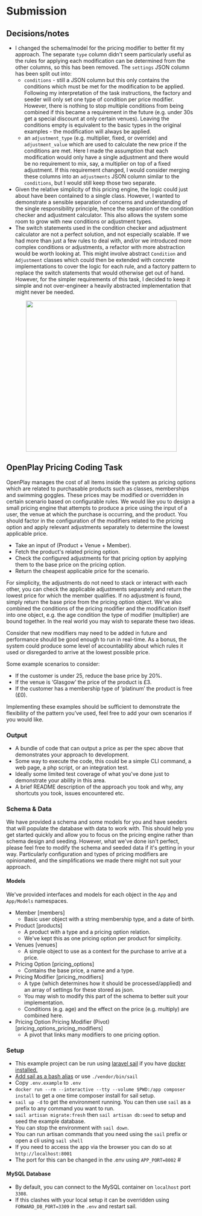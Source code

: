 # Submission

## Decisions/notes

- I changed the schema/model for the pricing modifier to better fit my approach. The separate `type` column didn't seem particularly useful as the rules for applying each modification can be determined from the other columns, so this has been removed. The `settings` JSON column has been split out into:
    - `conditions` - still a JSON column but this only contains the conditions which must be met for the modification to be applied. Following my interpretation of the task instructions, the factory and seeder will only set one type of condition per price modifier. However, there is nothing to stop multiple conditions from being combined if this became a requirement in the future (e.g. under 30s get a special discount at only certain venues). Leaving the conditions empty is equivalent to the basic types in the original examples - the modification will always be applied.
    - an `adjustment_type` (e.g. multiplier, fixed, or override) and `adjustment_value` which are used to calculate the new price if the conditions are met. Here I made the assumption that each modification would only have a single adjustment and there would be no requirement to mix, say, a multiplier on top of a fixed adjustment. If this requirement changed, I would consider merging these columns into an `adjustments` JSON column similar to the `conditions`, but I would still keep those two separate.
- Given the relative simplicity of this pricing engine, the logic could just about have been contained to a single class. However, I wanted to demonstrate a sensible separation of concerns and understanding of the single responsibility principle, hence the separation of the condition checker and adjustment calculator. This also allows the system some room to grow with new conditions or adjustment types.
- The switch statements used in the condition checker and adjustment calculator are not a perfect solution, and not especially scalable. If we had more than just a few rules to deal with, and/or we introduced more complex conditions or adjustments, a refactor with more abstraction would be worth looking at. This might involve abstract `Condition` and `Adjustment` classes which could then be extended with concrete implementations to cover the logic for each rule, and a factory pattern to replace the switch statements that would otherwise get out of hand. However, for the simpler requirements of this task, I decided to keep it simple and not over-engineer a heavily abstracted implementation that might never be needed.


<p align="center"><a href="https://openplay.net" target="_blank"><img src="https://openplay.net/wp-content/uploads/2020/05/op-inline-transparent-1.png" width="400"></a></p>


## OpenPlay Pricing Coding Task
OpenPlay manages the cost of all items inside the system as pricing options which are related to purchasable
products such as classes, memberships and swimming goggles. These prices may be modified or overridden in certain
scenario based on configurable rules. We would like you to design a small pricing engine that attempts to produce a price using the input of a user, the venue
at which the purchase is occurring, and the product. You should factor in the configuration of the modifiers
related to the pricing option and apply relevant adjustments separately to determine the lowest applicable price.

- Take an input of (Product + Venue + Member).
- Fetch the product's related pricing option.
- Check the configured adjustments for that pricing option
  by applying them to the base price on the pricing option.
- Return the cheapest applicable price for the scenario.

For simplicity, the adjustments do not need to stack or interact with each other, you can check the applicable
adjustments separately and return the lowest price for which the member qualifies. If no adjustment
is found, simply return the base price from the pricing option object. We've also combined the conditions of the
pricing modifier and the modification itself into one object, e.g. the age condition the type of modifier (multiplier) are bound together.
In the real world you may wish to separate these two ideas.

Consider that new modifiers may need to be added in future and performance should be good enough
to run in real-time. As a bonus, the system could produce some level of accountability about which rules it used
or disregarded to arrive at the lowest possible price.

Some example scenarios to consider:
- If the customer is under 25, reduce the base price by 20%.
- If the venue is ‘Glasgow’ the price of the product is £3.
- If the customer has a membership type of ‘platinum’ the product is free (£0).

Implementing these examples should be sufficient to demonstrate the flexibility of the
pattern you’ve used, feel free to add your own scenarios if you would like.

### Output
- A bundle of code that can output a price as per the spec above that demonstrates
your approach to development.
- Some way to execute the code, this could be a simple CLI command, a web page, a php script, or an integration test.
- Ideally some limited test coverage of what you've done just to demonstrate your ability in this area.
- A brief README description of the approach you took and why, any shortcuts you took, issues encountered etc.

### Schema & Data

We have provided a schema and some models for you and have seeders that will populate the database with data
to work with. This should help you get started quickly and allow you to focus on the pricing engine rather than
schema design and seeding. However, what we've done isn't perfect, please feel free to modify the schema and
seeded data if it's getting in your way. Particularly configuration and types of pricing modifiers are opinionated,
and the simplifications we made there might not suit your approach.

#### Models

We've provided interfaces and models for each object in the `App` and `App/Models` namespaces.

- Member [members]
  - Basic user object with a string membership type, and a date of birth.
- Product [products]
  - A product with a type and a pricing option relation.
  - We've kept this as one pricing option per product for simplicity.
- Venues [venues]
  - A simple object to use as a context for the purchase to arrive at a price.
- Pricing Option [pricing_options]
  - Contains the base price, a name and a type.
- Pricing Modifier [pricing_modifiers]
  - A type (which determines how it should be processed/applied) and an array of settings for these stored as json.
  - You may wish to modify this part of the schema to better suit your implementation.
  - Conditions (e.g. age) and the effect on the price (e.g. multiply) are combined here.
- Pricing Option Pricing Modifier (Pivot) [pricing_options_pricing_modifiers]
  - A pivot that links many modifiers to one pricing option.


### Setup
- This example project can be run using <a href="https://laravel.com/docs/8.x/sail">laravel sail</a> if you have <a href="https://docs.docker.com/get-docker/">docker installed.</a>
- <a href="https://laravel.com/docs/8.x/sail#configuring-a-bash-alias">Add sail as a bash alias</a> or use `./vendor/bin/sail`
- Copy `.env.example` to `.env`
- `docker run --rm --interactive --tty --volume $PWD:/app composer install` to get a one time composer install for sail setup.
- `sail up -d` to get the environment running. You can then use `sail` as a prefix to any command you want to run.
- `sail artisan migrate:fresh` then `sail artisan db:seed` to setup and seed the example database.
- You can stop the environment with `sail down`.
- You can run artisan commands that you need using the `sail` prefix or open a cli using `sail shell`
- If you need to access the app via the browser you can do so at `http://localhost:8001`
- The port for this can be changed in the .env using `APP_PORT=8002` #

#### MySQL Database
- By default, you can connect to the MySQL container on `localhost` port `3308`.
- If this clashes with your local setup it can be overridden using `FORWARD_DB_PORT=3309` in the `.env` and restart sail.


